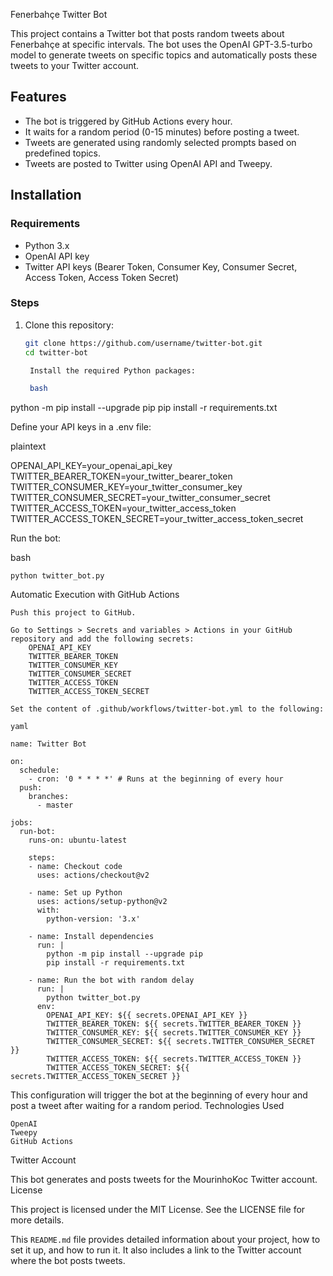 Fenerbahçe Twitter Bot

This project contains a Twitter bot that posts random tweets about Fenerbahçe at specific intervals. The bot uses the OpenAI GPT-3.5-turbo model to generate tweets on specific topics and automatically posts these tweets to your Twitter account.

## Features

- The bot is triggered by GitHub Actions every hour.
- It waits for a random period (0-15 minutes) before posting a tweet.
- Tweets are generated using randomly selected prompts based on predefined topics.
- Tweets are posted to Twitter using OpenAI API and Tweepy.

## Installation

### Requirements

- Python 3.x
- OpenAI API key
- Twitter API keys (Bearer Token, Consumer Key, Consumer Secret, Access Token, Access Token Secret)

### Steps

1. Clone this repository:

   ```bash
   git clone https://github.com/username/twitter-bot.git
   cd twitter-bot

    Install the required Python packages:

    bash

python -m pip install --upgrade pip
pip install -r requirements.txt

Define your API keys in a .env file:

plaintext

OPENAI_API_KEY=your_openai_api_key
TWITTER_BEARER_TOKEN=your_twitter_bearer_token
TWITTER_CONSUMER_KEY=your_twitter_consumer_key
TWITTER_CONSUMER_SECRET=your_twitter_consumer_secret
TWITTER_ACCESS_TOKEN=your_twitter_access_token
TWITTER_ACCESS_TOKEN_SECRET=your_twitter_access_token_secret

Run the bot:

bash

    python twitter_bot.py

Automatic Execution with GitHub Actions

    Push this project to GitHub.

    Go to Settings > Secrets and variables > Actions in your GitHub repository and add the following secrets:
        OPENAI_API_KEY
        TWITTER_BEARER_TOKEN
        TWITTER_CONSUMER_KEY
        TWITTER_CONSUMER_SECRET
        TWITTER_ACCESS_TOKEN
        TWITTER_ACCESS_TOKEN_SECRET

    Set the content of .github/workflows/twitter-bot.yml to the following:

    yaml

    name: Twitter Bot

    on:
      schedule:
        - cron: '0 * * * *' # Runs at the beginning of every hour
      push:
        branches:
          - master

    jobs:
      run-bot:
        runs-on: ubuntu-latest

        steps:
        - name: Checkout code
          uses: actions/checkout@v2

        - name: Set up Python
          uses: actions/setup-python@v2
          with:
            python-version: '3.x'

        - name: Install dependencies
          run: |
            python -m pip install --upgrade pip
            pip install -r requirements.txt

        - name: Run the bot with random delay
          run: |
            python twitter_bot.py
          env:
            OPENAI_API_KEY: ${{ secrets.OPENAI_API_KEY }}
            TWITTER_BEARER_TOKEN: ${{ secrets.TWITTER_BEARER_TOKEN }}
            TWITTER_CONSUMER_KEY: ${{ secrets.TWITTER_CONSUMER_KEY }}
            TWITTER_CONSUMER_SECRET: ${{ secrets.TWITTER_CONSUMER_SECRET }}
            TWITTER_ACCESS_TOKEN: ${{ secrets.TWITTER_ACCESS_TOKEN }}
            TWITTER_ACCESS_TOKEN_SECRET: ${{ secrets.TWITTER_ACCESS_TOKEN_SECRET }}

This configuration will trigger the bot at the beginning of every hour and post a tweet after waiting for a random period.
Technologies Used

    OpenAI
    Tweepy
    GitHub Actions

Twitter Account

This bot generates and posts tweets for the MourinhoKoc Twitter account.
License

This project is licensed under the MIT License. See the LICENSE file for more details.




This `README.md` file provides detailed information about your project, how to set it up, and how to run it. It also includes a link to the Twitter account where the bot posts tweets.

